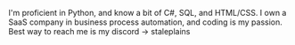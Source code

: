 I'm proficient in Python, and know a bit of C#, SQL, and HTML/CSS. I own a SaaS company in business process automation, and coding is my passion.
Best way to reach me is my discord -> staleplains

<!---
StalePlains/StalePlains is a ✨ special ✨ repository because its `README.md` (this file) appears on your GitHub profile.
You can click the Preview link to take a look at your changes.
--->
